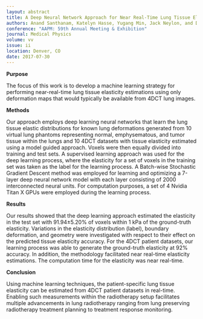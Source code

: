 ```yaml
---
layout: abstract
title: A Deep Neural Network Approach for Near Real-Time Lung Tissue Elasticity Estimations from 4DCT Imaging
authors: Anand Santhanam, Katelyn Hasse, Yugang Min, Jack Neylon, and Daniel A. Low
conference: "AAPM: 59th Annual Meeting & Exhibition"
journal: Medical Physics
volume: vv
issue: ii
location: Denver, CO
date: 2017-07-30
---
```

**Purpose**

The focus of this work is to develop a machine learning strategy for performing near-real-time lung tissue elasticity estimations using only deformation maps that would typically be available from 4DCT lung images.

**Methods**

Our approach employs deep learning neural networks that learn the lung tissue elastic distributions for known lung deformations generated from 10 virtual lung phantoms representing normal, emphysematous, and tumor tissue within the lungs and 10 4DCT datasets with tissue elasticity estimated using a model guided approach. Voxels were then equally divided into training and test sets. A supervised learning approach was used for the deep learning process, where the elasticity for a set of voxels in the training set was taken as the label for the learning process. A Batch-wise Stochastic Gradient Descent method was employed for learning and optimizing a 7-layer deep neural network model with each layer consisting of 2000 interconnected neural units. For computation purposes, a set of 4 Nvidia Titan X GPUs were employed during the learning process. 

**Results**

Our results showed that the deep learning approach estimated the elasticity in the test set with 91.94±5.20% of voxels within 1 kPa of the ground-truth elasticity. Variations in the elasticity distribution (label), boundary deformation, and geometry were investigated with respect to their effect on the predicted tissue elasticity accuracy. For the 4DCT patient datasets, our learning process was able to generate the ground-truth elasticity at 92% accuracy. In addition, the methodology facilitated near real-time elasticity estimations. The computation time for the elasticity was near real-time.

**Conclusion**

Using machine learning techniques, the patient-specific lung tissue elasticity can be estimated from 4DCT patient datasets in real-time. Enabling such measurements within the radiotherapy setup facilitates multiple advancements in lung radiotherapy ranging from lung preserving radiotherapy treatment planning to treatment response monitoring. 
